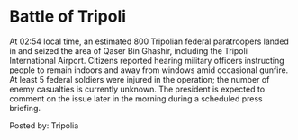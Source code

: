 # Battle of Tripoli

At 02:54 local time, an estimated 800 Tripolian federal paratroopers landed in and seized the area of Qaser Bin Ghashir, including the Tripoli International Airport. Citizens reported hearing military officers instructing people to remain indoors and away from windows amid occasional gunfire. At least 5 federal soldiers were injured in the operation; the number of enemy casualties is currently unknown. The president is expected to comment on the issue later in the morning during a scheduled press briefing.

 Posted by: Tripolia
